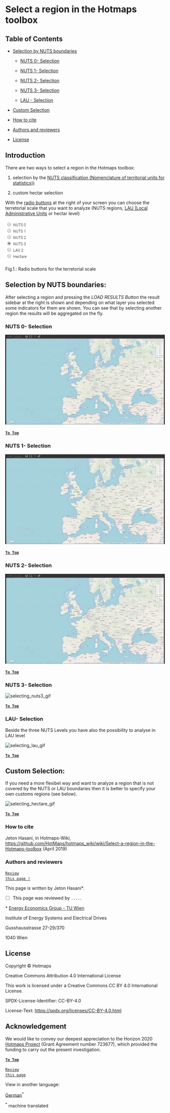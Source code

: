 <h1>Select a region in the Hotmaps toolbox</h1>



## Table of Contents

* [Selection by NUTS boundaries](#selection-by-nuts-boundaries)

  * [NUTS 0- Selection](#nuts-0--selection)

  * [NUTS 1- Selection](#nuts-1--selection)

  * [NUTS 2- Selection](#nuts-2--selection)

  * [NUTS 3- Selection](#nuts-3--selection)

  * [LAU - Selection](#lau--selection)

* [Custom Selection](#custom-selection)

* [How to cite](#how-to-cite)

* [Authors and reviewers](#authors-and-reviewers)

* [License](#license)



## Introduction

There are two ways to select a region in the Hotmaps toolbox:

1. selection by the [NUTS classification (Nomenclature of territorial units for statistics))](https://ec.europa.eu/eurostat/web/nuts/background)

2. custom hectar selection



With the [radio buttons](#fig1) at the right of your screen you can choose the terretorial scale that you want to analyze (NUTS regions, [LAU (Local Administrative Units](https://ec.europa.eu/eurostat/web/nuts/local-administrative-units) or hectar level)



<a name="Fig1">![radio_buttons_png][radio_buttons]</a>



Fig.1.: Radio buttons for the terretorial scale



## Selection by NUTS boundaries:

After selecting a region and pressing the _LOAD RESULTS Button_ the result sidebar at the right is shown and depending on what layer you selected some indicators for them are shown. You can see that by selecting another region the results will be aggregated on the fly.



### NUTS 0- Selection

![ selecting_nuts0_gif][ selecting_nuts0]



[**`To Top`**](#table-of-contents)



### NUTS 1- Selection

![ selecting_nuts1_gif][ selecting_nuts1]



[**`To Top`**](#table-of-contents)



### NUTS 2- Selection

![ selecting_nuts2_gif][ selecting_nuts2]



[**`To Top`**](#table-of-contents)



### NUTS 3- Selection

![ selecting_nuts3_gif][ selecting_nuts3]



[**`To Top`**](#table-of-contents)



### LAU- Selection

Beside the three NUTS Levels you have also the possibility to analyse in LAU level

![ selecting_lau_gif][selecting_lau]



[**`To Top`**](#table-of-contents)



## Custom Selection:

If you need a more flexibel way and want to analyze a region that is not covered by the NUTS or LAU boundaries then it is better to specify your own customs regions (see below).



![ selecting_hectare_gif][selecting_hectare]



[**`To Top`**](#table-of-contents)



### How to cite



Jeton Hasani, in Hotmaps-Wiki, https://github.com/HotMaps/hotmaps_wiki/wiki/Select-a-region-in-the-Hotmaps-toolbox (April 2019)





### Authors and reviewers

<code>[Review this page !](https://github.com/HotMaps/hotmaps_wiki/wiki/How-to-select-a-region-in-the-Hotmaps-toolbox/_edit)</code>



This page is written by Jeton Hasani\*.

- [ ] This page was reviewed by <code>....</code>\.





\* [Energy Economics Group - TU Wien](https://eeg.tuwien.ac.at/)

Institute of Energy Systems and Electrical Drives

Gusshausstrasse 27-29/370

1040 Wien



## License

Copyright © Hotmaps

Creative Commons Attribution 4.0 International License

This work is licensed under a Creative Commons CC BY 4.0 International License.

SPDX-License-Identifier: CC-BY-4.0

License-Text: https://spdx.org/licenses/CC-BY-4.0.html





## Acknowledgement

We would like to convey our deepest appreciation to the Horizon 2020 [Hotmaps Project](https://www.hotmaps-project.eu) (Grant Agreement number 723677), which provided the funding to carry out the present investigation.



[**`To Top`**](#table-of-contents)

<code>[Review this page](https://github.com/HotMaps/hotmaps_wiki/wiki/How-to-select-a-region-in-the-Hotmaps-toolbox/_edit)</code>



[//]: # (Here are all the files to the links)





[radio_buttons]: https://github.com/HotMaps/hotmaps_wiki/blob/master/Images/general_tool_functionalities_and_structure/radio_buttons.png



[selecting_nuts0]: https://github.com/HotMaps/hotmaps_wiki/blob/master/Images/general_tool_functionalities_and_structure/selecting_nuts0.gif



[selecting_nuts1]: https://github.com/HotMaps/hotmaps_wiki/blob/master/Images/general_tool_functionalities_and_structure/selecting_nuts1.gif



[selecting_nuts2]: https://github.com/HotMaps/hotmaps_wiki/blob/master/Images/general_tool_functionalities_and_structure/selecting_nuts2.gif



[selecting_nuts3]: https://github.com/HotMaps/hotmaps_wiki/blob/master/Images/general_tool_functionalities_and_structure/selecting_nuts3.gif



[selecting_lau]: https://github.com/HotMaps/hotmaps_wiki/blob/master/Images/general_tool_functionalities_and_structure/selecting_lau.gif



[selecting_hectare]: https://github.com/HotMaps/hotmaps_wiki/blob/master/Images/general_tool_functionalities_and_structure/selecting_hectare.gif














<!--- THIS IS A SUPER UNIQUE IDENTIFIER -->

View in another language:

 [German](../de/Select-a-region-in-the-Hotmaps-toolbox)<sup>\*</sup> 

<sup>\*</sup> machine translated
